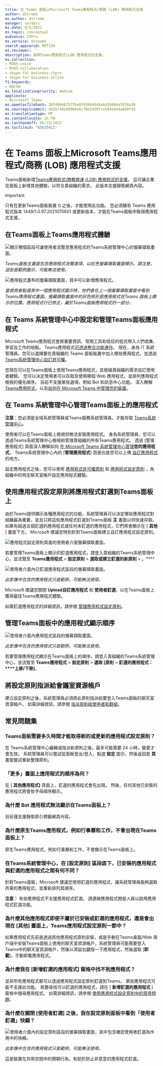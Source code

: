 ```yaml
---
title: 在 Teams 面板上Microsoft Teams應用程式/商務 (LOB) 應用程式支援
author: dstrome
ms.author: dstrome
manager: serdars
ms.date: 8/5/2021
ms.topic: conceptual
audience: ITPro
ms.service: msteams
search.appverid: MET150
ms.reviewer: ''
description: 說明Teams應用程式/LOB 應用程式的支援。
ms.collection:
- M365-voice
- M365-collaboration
- skype-for-business-itpro
- skype-for-business-online
f1.keywords:
- NOCSH
ms.localizationpriority: medium
appliesto:
- Microsoft Teams
ms.openlocfilehash: 2bf4066675755e0f93844644a6a59404af678a38
ms.sourcegitcommit: d425748a50964ebc78e5d38fce564a444a449f43
ms.translationtype: MT
ms.contentlocale: zh-TW
ms.lasthandoff: 05/23/2022
ms.locfileid: "65635411"
---
```

# <a name="microsoft-teams-appsline-of-business-lob-app-support-on-teams-panels"></a>在 Teams 面板上Microsoft Teams應用程式/商務 (LOB) 應用程式支援

Teams面板新增[Teams應用程式/商務營運 (LOB) 應用程式的支援](/microsoftteams/platform/overview)。 這可讓企業在面板上新增其他體驗，以符合貴組織的需求。 此版本支援靜態網頁內容。

> [!IMPORTANT]
> 只有在更新Teams面板裝置 () 之後，才能使用此功能。 您必須擁有 Teams 應用程式版本 1449/1.0.97.2021070601 或更新版本，才能在Teams面板中取得應用程式支援。

## <a name="teams-app-experience-on-teams-panels"></a>在Teams面板上Teams應用程式體驗

![顯示哪個區段可讓使用者流覽至應用程式的Teams系統管理中心的螢幕擷取畫面。](media/tac1update.png) 

*Teams面板主畫面包含應用程式流覽選項，以紅色螢幕擷取畫面標示。請注意，這些是範例圖示，可能無法使用。*

![應用程式畫布的螢幕擷取畫面，其中可以新增應用程式。](media/appscreen.png)

*當使用者點選其中一個應用程式圖示時，他們會在上一個螢幕擷取畫面中看到Teams應用程式畫面。螢幕擷取畫面中的灰色矩形是應用程式在Teams 面板上顯示的位置。應用程式行已修正，屬於Teams面板應用程式的一部分。*

## <a name="set-up-and-manage-teams-panels-apps-in-teams-admin-center"></a>在 Teams 系統管理中心中設定和管理Teams面板應用程式 

Microsoft Teams應用程式會將重要資訊、常用工具和信任的程式帶入人們收集、學習及工作的地點。 Teams應用程式[可透過整合功能運作](/microsoftteams/platform/concepts/capabilities-overview)。 現在，身為 IT 系統管理員，您可以選擇要在貴組織的 Teams 面板裝置中加入哪些應用程式，並透過[Teams系統管理中心自訂許可權](https://admin.teams.microsoft.com/)。

您現在可以在Teams面板上使用Teams應用程式，並根據貴組織的需求自訂使用者體驗。 您可以決定使用者可以存取及使用哪個 Web 應用程式，並排列應用程式檢視的優先順序。 目前不支援某些選項，例如 Bot 和訊息中心功能。 深入瞭解[Teams應用程式](/microsoftteams/platform/overview)，以及[如何在 Microsoft Teams 中管理您的裝置](/microsoftteams/devices/device-management)。

## <a name="manage-apps-on-teams-panels-in-teams-admin-center"></a>在 Teams 系統管理中心管理Teams面板上的應用程式

**注意**：您必須是全域系統管理員或Teams服務系統管理員，才能存取 [Teams系統管理中心](https://admin.teams.microsoft.com/)。

使用者可以在Teams面板上檢視但無法安裝應用程式。 身為系統管理員，您可以透過Teams系統管理中心檢視和管理貴組織的所有Teams應用程式。 透過 [管理應用程式] 頁面深入瞭解如何 [在 Microsoft Teams 系統管理中心管理](/microsoftteams/manage-apps)**您的應用程式**。 Teams系統管理中心內的 [**管理應用程式**] 頁面也是您可以上傳 [自訂應用程式](/microsoftteams/manage-apps#publish-a-custom-app-to-your-organizations-app-store)的地方。

設定應用程式之後，您可以使用 [應用程式許可權原則](/microsoftteams/teams-app-permission-policies) 和 [應用程式設定原則](/microsoftteams/teams-app-setup-policies) ，為組織中的特定聊天室帳戶設定應用程式體驗。

## <a name="pin-apps-on-teams-panels-with-app-setup-policies"></a>使用應用程式設定原則將應用程式釘選到Teams面板上

由於Teams提供顯示各種應用程式的功能，系統管理員可以決定哪些應用程式對組織最為重要，並且只將這些應用程式釘選到Teams面板 **主** 畫面以供快速存取。 如果有超過五個釘選的應用程式或任何未釘選的應用程式，它們將會顯示在 [ **其他** ] 畫面下方。 Microsoft 建議您特別針對Teams面板建立自訂應用程式設定原則。

![應用程式設定原則頁面的使用者介面螢幕擷取畫面。](media/appsetup1.png) 

若要管理Teams面板上顯示的釘選應用程式，請登入貴組織的Teams系統管理中心，並流覽至 **Teams應用程式** \> **設定原則** \> **選取或建立釘選的新原則** \> 。****

![使用者介面內已釘選應用程式區段的螢幕擷取畫面。](media/appsetup2.png) 

*此影像中包含的應用程式只是範例，可能無法使用。*

Microsoft 建議您關閉 **Upload自訂應用程式** 和 **使用者釘選**，以在Teams面板上獲得最佳Teams應用程式體驗。

如需釘選應用程式的詳細資訊，請參閱 [管理應用程式設定原則](/microsoftteams/teams-app-setup-policies)。

## <a name="manage-apps-display-order-in-teams-panels"></a>管理Teams面板中的應用程式顯示順序 

![使用者介面內應用程式區段的螢幕擷取畫面。](media/appsetup3.png)

*此影像中包含的應用程式只是範例，可能無法使用。*

若要管理應用程式顯示在Teams面板上的順序，請登入貴組織的Teams系統管理中心，並流覽至 **Teams應用程式** \> **設定原則** \> **選取 [原則** \> **釘選的應用程式：****上移/下移]**。

## <a name="assigning-setup-policies-to-a-room-resource-account"></a>將設定原則指派給會議室資源帳戶

建立設定原則之後，系統管理員必須將此原則指派給要登入Teams面板的聊天室資源帳戶。 如需詳細資訊，請參閱 [指派原則給使用者和群組](/microsoftteams/assign-policies-users-and-groups)。

## <a name="faq"></a>常見問題集

### <a name="how-long-does-it-take-for-teams-panels-to-get-the-new-or-updated-app-setup-policies"></a>Teams面板需要多久時間才能取得新的或更新的應用程式設定原則？

在 Teams系統管理中心編輯或指派新原則之後，最多可能需要 24 小時，變更才會生效。 系統管理員可以嘗試從面板登出/登入、點選 **設定** 圖示，然後返回首 **頁** 畫面嘗試重新整理原則。

### <a name="what-is-the-ordering-of-the-apps-on-the-more-screen"></a>「更多」畫面上應用程式的順序為何？

在 [ **其他應用程式]** 頁面上，釘選的應用程式會先出現。 然後，任何其他已安裝的應用程式將會依字母順序顯示。

### <a name="why-are-bot-apps-not-showing-up-on-teams-panels"></a>為什麼 Bot 應用程式無法顯示在Teams面板上？

目前僅支援靜態索引標籤網頁內容。

### <a name="why-are-native-teams-apps-such-as-calendar-and-tasks-not-appearing-on-teams-panels"></a>為什麼原生Teams應用程式，例如行事曆和工作，不會出現在Teams面板上？

原生Teams應用程式，例如行事曆和工作，不會顯示在Teams面板上。

### <a name="in-the-teams-admin-center-under-the-setup-policies-section-what-is-the-difference-between-installed-apps-and-pinned-apps"></a>在Teams系統管理中心，在 [設定原則] 區段底下，已安裝的應用程式與釘選的應用程式之間有何不同？

針對Teams面板，Microsoft 建議您使用釘選的應用程式，讓系統管理員能夠選取所需的應用程式，並重新排列其順序。

**注意：** 有些應用程式不支援應用程式釘選。 請連絡應用程式開發人員以啟用應用程式釘選功能。

### <a name="why-are-other-apps-appearing-in-the-more-screen-even-though-they-are-not-part-of-the-installed-or-pinned-apps-in-the-teams-app-setup-policy-section"></a>為什麼其他應用程式即使不屬於已安裝或釘選的應用程式，還是會出現在 [其他] 畫面上，Teams應用程式設定原則一節中？

如果應用程式先前是透過其他應用程式原則安裝，或是手動在Teams桌面/Web 用戶端中安裝Teams面板上使用的聊天室資源帳戶，系統管理員可能需要登入Teams中的聊天室資源帳戶，然後以滑鼠右鍵按一下應用程式，然後選取 [**卸載**]，手動卸載應用程式。

### <a name="why-cant-i-find-an-app-in-the-add-pinned-apps-pane"></a>為什麼我在 [新增釘選的應用程式] 窗格中找不到應用程式？

並非所有應用程式都可以透過應用程式設定原則釘選到Teams。 某些應用程式可能不支援此功能。 若要尋找可以釘選的應用程式，請在 [ **新增釘選的應用程式** ] 窗格中搜尋應用程式。 如需詳細資訊，請參閱 [使用應用程式設定原則中的常見問題](/microsoftteams/teams-app-setup-policies#why-cant-i-find-an-app-in-the-add-pinned-apps-pane)。

### <a name="why-am-i-seeing-an-user-pinning-pop-up-in-the-setup-policies-panel-after-i-turn-off-user-pinning"></a>為什麼在關閉 [使用者釘選] 之後，我在設定原則面板中看到「使用者釘選」快顯？

![使用者介面內的設定原則區段的螢幕擷取畫面，其中包含確認使用者釘選為作用中的快顯。](media/appsetup4.png)

*此影像中包含的應用程式只是範例，可能無法使用。* 

這是裝置在共用空間中的預期行為，有助於防止非意意的應用程式釘選。
